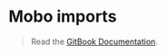 # Mobo imports
> Read the [GitBook Documentation](http://fannon.gitbooks.io/mobo-documentation/content/Modeling/ProjectStructure/model.html).
